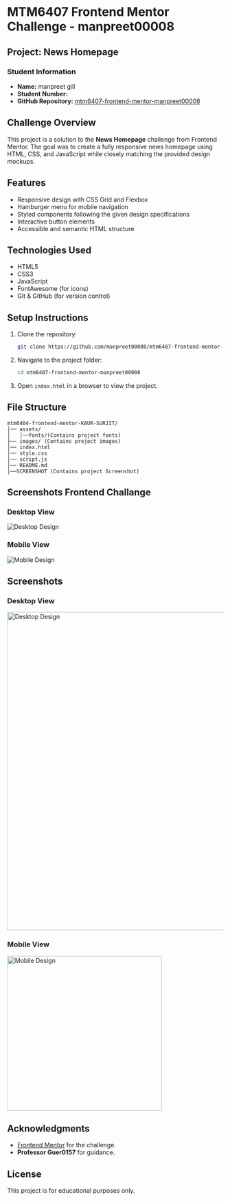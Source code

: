 # MTM6407 Frontend Mentor Challenge - manpreet00008

## Project: News Homepage

### Student Information
- **Name:** manpreet gill
- **Student Number:** 
- **GitHub Repository:** [mtm6407-frontend-mentor-manpreet00008](https://github.com/manpreet00008/manpreet00008.git)

## Challenge Overview
This project is a solution to the **News Homepage** challenge from Frontend Mentor. The goal was to create a fully responsive news homepage using HTML, CSS, and JavaScript while closely matching the provided design mockups.

## Features
- Responsive design with CSS Grid and Flexbox
- Hamburger menu for mobile navigation
- Styled components following the given design specifications
- Interactive button elements
- Accessible and semantic HTML structure

## Technologies Used
- HTML5
- CSS3
- JavaScript
- FontAwesome (for icons)
- Git & GitHub (for version control)

## Setup Instructions
1. Clone the repository:
   ```bash
   git clone https://github.com/manpreet00008/mtm6407-frontend-mentor-manpreet00008.git
   ```
2. Navigate to the project folder:
   ```bash
   cd mtm6407-frontend-mentor-manpreet00008

   ```
3. Open `index.html` in a browser to view the project.

## File Structure
```
mtm6404-frontend-mentor-KAUR-SURJIT/
│── assets/
│   │──fonts/(Contains project fonts)
├── images/ (Contains project images)
│── index.html
│── style.css
│── script.js
│── README.md
│──SCREENSHOT (Contains project Screenshot)
```
## Screenshots Frontend Challange
### Desktop View
![Desktop Design](SCREENSHOT/d.png)

### Mobile View
![Mobile Design](SCREENSHOT/m.png)

## Screenshots 
### Desktop View
<img src="challenge/design/desktop-design.jpg" alt="Desktop Design" width="740">

### Mobile View
<img src="challenge/design/mobile-design.jpg" alt="Mobile Design" width="360">





## Acknowledgments
- [Frontend Mentor](https://www.frontendmentor.io/challenges/news-homepage-H6SWTa1MFl) for the challenge.
- **Professor Guer0157** for guidance.

## License
This project is for educational purposes only.

